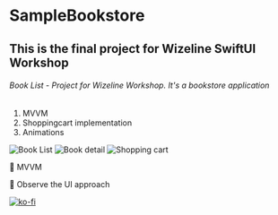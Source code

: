 # SampleBookstore
## This is the final project for Wizeline SwiftUI Workshop 
###### Book List - Project for Wizeline Workshop. It's a bookstore application

1. MVVM
2. Shoppingcart implementation
3. Animations

![Book List](/listing.png)
![Book detail](detail.png)
![Shopping cart](/cart.png)


📌 MVVM

📌 Observe the UI approach

[![ko-fi](https://ko-fi.com/img/githubbutton_sm.svg)](https://ko-fi.com/B0B17I7VH)

